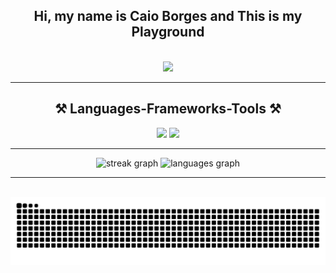 <h2 align="center">Hi, my name is Caio Borges and This is my Playground</h2>
<br>

<div align="center">
  <img height="150" src="https://i.giphy.com/media/v1.Y2lkPTc5MGI3NjExOGtvN3YzM3F6YW51ZzRkbnkzcjFqODllODR1djkxY3pqM3Vnd3lhdiZlcD12MV9pbnRlcm5hbF9naWZfYnlfaWQmY3Q9Zw/13vUilgTzVIGQM/giphy.gif">
</div>

<hr>

<h2 align="center">⚒️ Languages-Frameworks-Tools ⚒️</h2>

<div align="center">
    <img src="https://skillicons.dev/icons?i=php,laravel,linux,html,css,tailwind,github,git,javascript" />
    <img src="https://skillicons.dev/icons?i=mysql,npm,phpstorm,postgres,ubuntu,docker" /><br>
</div>

<hr>

<div align="center">
  <img src="https://streak-stats.demolab.com?user=bor-ges&locale=pt-br&mode=daily&theme=react&hide_border=true&border_radius=5&date_format=j%20M%5B%20Y%5D" height="150" alt="streak graph"  />
  <img src="https://github-readme-stats.vercel.app/api/top-langs?username=bor-ges&locale=pt-br&hide_title=false&layout=compact&card_width=320&langs_count=5&theme=react&hide_border=true" height="150" alt="languages graph"  />
</div>

<hr>

<br clear="both">

<div align="center">
    <img src="https://raw.githubusercontent.com/bor-ges/bor-ges/output/snake.svg" alt="Snake animation" />
</div>

